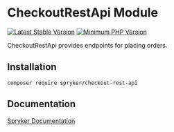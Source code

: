 # CheckoutRestApi Module
[![Latest Stable Version](https://poser.pugx.org/spryker/checkout-rest-api/v/stable.svg)](https://packagist.org/packages/spryker/checkout-rest-api)
[![Minimum PHP Version](https://img.shields.io/badge/php-%3E%3D%207.4-8892BF.svg)](https://php.net/)

CheckoutRestApi provides endpoints for placing orders.

## Installation

```
composer require spryker/checkout-rest-api
```

## Documentation

[Spryker Documentation](https://academy.spryker.com/developing_with_spryker/module_guide/modules.html)
